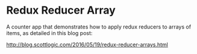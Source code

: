 # Redux Reducer Array

A counter app that demonstrates how to apply redux reducers to arrays of items, as detailed in this blog post:

http://blog.scottlogic.com/2016/05/19/redux-reducer-arrays.html
